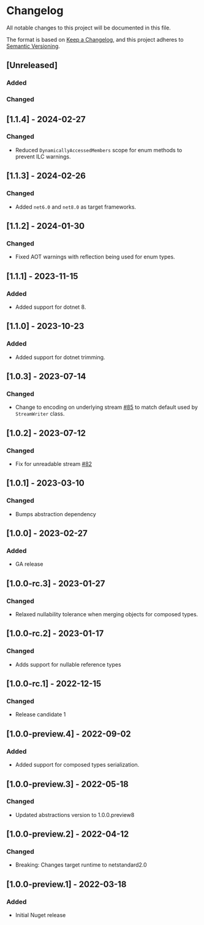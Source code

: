 # Changelog

All notable changes to this project will be documented in this file.

The format is based on [Keep a Changelog](https://keepachangelog.com/en/1.0.0/),
and this project adheres to [Semantic Versioning](https://semver.org/spec/v2.0.0.html).

## [Unreleased]

### Added

### Changed

## [1.1.4] - 2024-02-27

### Changed

- Reduced `DynamicallyAccessedMembers` scope for enum methods to prevent ILC warnings.

## [1.1.3] - 2024-02-26

### Changed

- Added `net6.0` and `net8.0` as target frameworks.

## [1.1.2] - 2024-01-30

### Changed

- Fixed AOT warnings with reflection being used for enum types.

## [1.1.1] - 2023-11-15

### Added

- Added support for dotnet 8.

## [1.1.0] - 2023-10-23

### Added

- Added support for dotnet trimming.

## [1.0.3] - 2023-07-14

### Changed

- Change to encoding on underlying stream [#85](https://github.com/microsoft/kiota-serialization-text-dotnet/issues/85) to match default used by `StreamWriter` class.

## [1.0.2] - 2023-07-12

### Changed

- Fix for unreadable stream [#82](https://github.com/microsoft/kiota-serialization-text-dotnet/issues/82)

## [1.0.1] - 2023-03-10

### Changed

- Bumps abstraction dependency

## [1.0.0] - 2023-02-27

### Added

- GA release

## [1.0.0-rc.3] - 2023-01-27

### Changed

- Relaxed nullability tolerance when merging objects for composed types.

## [1.0.0-rc.2] - 2023-01-17

### Changed

- Adds support for nullable reference types

## [1.0.0-rc.1] - 2022-12-15

### Changed

- Release candidate 1

## [1.0.0-preview.4] - 2022-09-02

### Added

- Added support for composed types serialization.

## [1.0.0-preview.3] - 2022-05-18

### Changed

- Updated abstractions version to 1.0.0.preview8

## [1.0.0-preview.2] - 2022-04-12

### Changed

- Breaking: Changes target runtime to netstandard2.0

## [1.0.0-preview.1] - 2022-03-18

### Added

- Initial Nuget release
